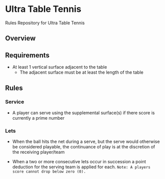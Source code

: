 # Ultra Table Tennis

Rules Repository for Ultra Table Tennis

## Overview

## Requirements

* At least 1 vertical surface adjacent to the table
	 * The adjacent surface must be at least the length of the table

## Rules

### Service

- A player can serve using the supplemental surface(s) if there score is currently a prime number

### Lets

- When the ball hits the net during a serve, but the serve would otherwise be considered playable, the continuance of play is at the discretion of the receiving player/team

- When a two or more consecutive lets occur in succession a point deduction for the serving team is applied for each. `Note: A players score cannot drop below zero (0).`
